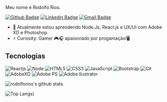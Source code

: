 Meu nome é Rodolfo Rios.

[![Github Badge](https://img.shields.io/badge/-Github-000?style=flat-square&logo=Github&logoColor=white&link=https://github.com/rodolforios)](https://github.com/rodolforios)
[![Linkedin Badge](https://img.shields.io/badge/-LinkedIn-blue?style=flat-square&logo=Linkedin&logoColor=white&link=https://www.linkedin.com/in/rodolfo-rios/)](https://www.linkedin.com/in/rodolfo-rios/)
[![Gmail Badge](https://img.shields.io/badge/-Gmail-c14438?style=flat-square&logo=Gmail&logoColor=white&link=mailto:rodolforios18@gmail.com)](mailto:rodolforios18@gmail.com)




- 🌱 Atualmente estou aprendendo Node.Js, React.js e UX/UI com Adobe XD e Photoshop.
- ⚡ Curiosity: Gamer 🎮🎧  apaixonado por progamação!🖥

## Tecnologias
[comment]: <> (Para utilizar esses shilds, entre no site shilds.io,insira mensagem e a cor que deseja.Para incluir a logo copie qualquer um dos links abaixo apartir do sinal de interrogação, depois acesse o repositório "https://github.com/simple-icons/simple-icons/blob/develop/slugs.md" procure o logo que deseja e substitua o nome da tecnologia no link  entre o sinal de '='e '&'.)
![Reactjs](https://img.shields.io/badge/-React.js-%2361DBFB?style=flat-square&logo=react&logoColor=white)
![Node](https://img.shields.io/badge/-NodeJS-%2390C53F?style=flat-square&logo=nodedotjs&logoColor=white)
![HTML5](https://img.shields.io/badge/-HTML5-E34F26?style=flat-square&logo=html5&logoColor=white)
![CSS3](https://img.shields.io/badge/-CSS3-549FDE?style=flat-square&logo=css3&logoColor=white)
![JavaScript](https://img.shields.io/badge/-JavaScript-F7B93E?style=flat-square&logo=javascript&logoColor=fff)
![Bootstrap](https://img.shields.io/badge/-Bootstrap-7712F7?style=flat-square&logo=Bootstrap&logoColor=white)
![Git](https://img.shields.io/badge/-Git-F05032?style=flat-square&logo=git&logoColor=white)
![AdobeXD](https://img.shields.io/badge/-Adobe%20Xd-%23FE3FC1?style=flat-square&logo=adobexd&logoColor=white)
![Adobe PS](https://img.shields.io/badge/-Adobe%20Ps-%23031732?style=flat-square&logo=adobephotoshop&logoColor=white)
![Adobe Ilustrator](https://img.shields.io/badge/-Adobe%20Ilustrator-%23FF9B00?style=flat-square&logo=adobeillustrator&logoColor=white)


![rodolforios's github stats](https://github-readme-stats.vercel.app/api?username=rodolforios&&show_icons=true&theme=radical)

![Top Langs](https://github-readme-stats.vercel.app/api/top-langs/?username=rodolforios&layout=compact&theme=radical))

